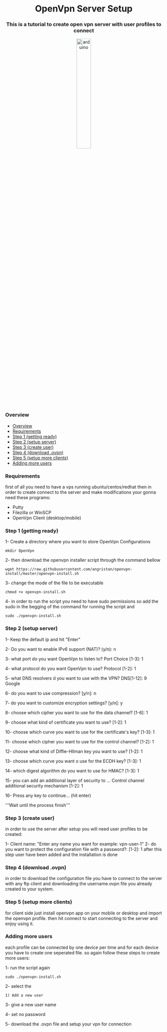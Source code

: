 <h1 align="center">OpenVpn Server Setup</h1>
<h3 align="center">This is a tutorial to create open vpn server with user profiles to connect</h3>
<p align="center">
<a href="https://www.arduino.cc/" target="_blank"> <img src="https://upload.wikimedia.org/wikipedia/commons/thumb/f/f5/OpenVPN_logo.svg/2560px-OpenVPN_logo.svg.png" alt="arduino" width="30%"/> </a> 

### Overview
- [Overview](#overview)
- [Requirements](#requirements)
- [Step 1 (getting ready)](#step-1-getting-ready)
- [Step 2 (setup server)](#step-2-setup-server)
- [Step 3 (create user)](#step-3-create-user)
- [Step 4 (download .ovpn)](#step-4-download-ovpn)
- [Step 5 (setup more clients)](#step-5-setup-more-clients)
- [Adding more users](#adding-more-users)



### Requirements

first of all you need to have a vps running ubuntu/centos/redhat
then in order to create connect to the server and make modifications your gonna need these programs:
- Putty 
- Filezilla or WinSCP
- OpenVpn Client (desktop/mobile)
### Step 1 (getting ready)
1- Create a directory where you want to store OpenVpn Configurations 
```shell
mkdir OpenVpn
```

2- then download the openvpn installer script through the command bellow
```shell
wget https://raw.githubusercontent.com/angristan/openvpn-install/master/openvpn-install.sh
```

3- change the mode of the file to be executable
```shell
chmod +x openvpn-install.sh
```

4- in order to run the script you need to have sudo permissions so add the sudo in the begging of the command for running the script and
```shell
sudo ./openvpn-install.sh
```

### Step 2 (setup server)

1- Keep the default ip and hit "Enter"

2- Do you want to enable IPv6 support (NAT)? (y/n): n

3- what port do you want OpenVpn to listen to? Port Choice [1-3]: 1

4- what protocol do you want OpenVpn to use? Protocol [1-2]: 1

5- what DNS resolvers d you want to use with the VPN? DNS[1-12]: 9 Google

6- do you want to use compression? [y/n]: n

7- do you want to customize encryption settings? [y/n]: y

8- choose which cipher you want to use for the data channel? [1-6]: 1

9- choose what kind of certificate you want to use? [1-2]: 1

10- choose which curve you want to use for the certificate's key? [1-3]: 1

11- choose which cipher you want to use for the control channel? [1-2]: 1

12- choose what kind of Diffie-Hllman key you want to use? [1-2]: 1

13- choose which curve you want o use for the ECDH key? [1-3]: 1

14- which digest algorithm do you want to use for HMAC? [1-3]: 1

15- you can add an additional layer of security to ...
Control channel additional security mechanism [1-2]: 1

16- Press any key to continue... (hit enter)

'''Wait until the process finish'''


### Step 3 (create user)
in order to use the server after setup you will need user profiles to be created:

1- Client name: "Enter any name you want for example: vpn-user-1"
2- do you want to protect the configuration file with a password?: [1-2]: 1
after this step user have been added and the installation is done

### Step 4 (download .ovpn)
in order to download the configuration file you have to connect to the server with any ftp client and downloading the username.ovpn file you already created to your system.

### Step 5 (setup more clients)
for client side just install openvpn app on your mobile or desktop and import the openvpn profile. then hit connect to start connecting to the server and enjoy using it.


### Adding more users
each profile can be connected by one device per time and for each device you have to create one seperated file. so again follow these steps to create more users:

1- run the script again
```shell
sudo ./openvpn-install.sh

```
2- select the 

    1) Add a new user

3- give a new user name

4- set no password 

5- download the .ovpn file and setup your vpn for connection





